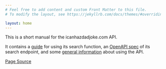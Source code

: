 ```yaml
---
# Feel free to add content and custom Front Matter to this file.
# To modify the layout, see https://jekyllrb.com/docs/themes/#overriding-theme-defaults

layout: home
---
```


This is a short manual for the icanhazdadjoke.com API.

It contains a [guide](https://handoniumumumum.github.io/icanhazdoctest/docs/guide) for using its search function, an [OpenAPI spec](https://handoniumumumum.github.io/icanhazdoctest/swagger) of its search endpoint, and some [general information](https://handoniumumumum.github.io/icanhazdoctest/docs/general) about using the API.

[Page Source](https://github.com/handoniumumumum/icanhazdoctest)
